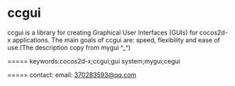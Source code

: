ccgui
=====

ccgui is a library for creating Graphical User Interfaces (GUIs) for cocos2d-x applications. The main goals of ccgui are: speed, flexibility and ease of use.(The description copy from mygui ^_^)

=====
keywords:cocos2d-x;ccgui;gui system;mygui;cegui

=====
contact:
email: 370283593@qq.com





